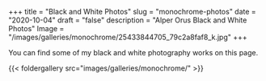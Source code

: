+++
title = "Black and White Photos"
slug = "monochrome-photos"
date = "2020-10-04"
draft = "false"
description = "Alper Orus Black and White Photos"
Image = "/images/galleries/monochrome/25433844705_79c2a8faf8_k.jpg"
+++

You can find some of my black and white photography works on this page.

{{< foldergallery src="images/galleries/monochrome/" >}}
